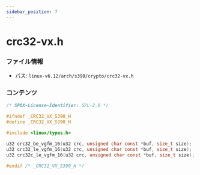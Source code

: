```yaml
---
sidebar_position: 7
---
```

# crc32-vx.h

### ファイル情報

- パス: `linux-v6.12/arch/s390/crypto/crc32-vx.h`

### コンテンツ

```h
/* SPDX-License-Identifier: GPL-2.0 */

#ifndef _CRC32_VX_S390_H
#define _CRC32_VX_S390_H

#include <linux/types.h>

u32 crc32_be_vgfm_16(u32 crc, unsigned char const *buf, size_t size);
u32 crc32_le_vgfm_16(u32 crc, unsigned char const *buf, size_t size);
u32 crc32c_le_vgfm_16(u32 crc, unsigned char const *buf, size_t size);

#endif /* _CRC32_VX_S390_H */

```

